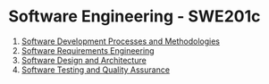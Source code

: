 # Software Engineering - SWE201c

1. [Software Development Processes and Methodologies](./Software%20Development%20Processes%20and%20Methodologies.md)
2. [Software Requirements Engineering](./Software%20Requirements%20Engineering.md)
3. [Software Design and Architecture](./Software%20Design%20and%20Architecture.md)
4. [Software Testing and Quality Assurance](./Software%20Testing%20and%20Quality%20Assurance.md)
